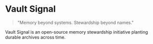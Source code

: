# Vault Signal

> "Memory beyond systems. Stewardship beyond names."

Vault Signal is an open-source memory stewardship initiative planting durable archives across time.
